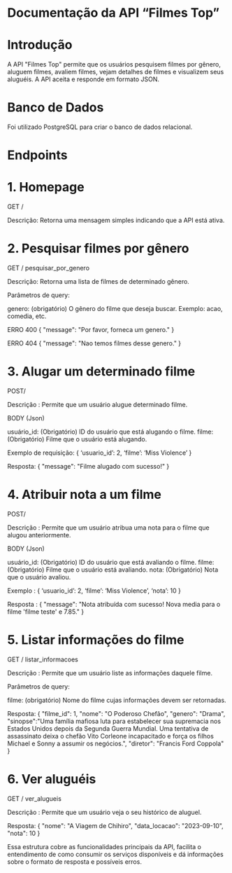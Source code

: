 
# Documentação da API “Filmes Top”

# Introdução

A API "Filmes Top" permite que os usuários pesquisem filmes por gênero, aluguem filmes, avaliem filmes, vejam detalhes de filmes e visualizem seus aluguéis. 
A API aceita e responde em formato JSON.

# Banco de Dados

Foi utilizado PostgreSQL para criar o banco de dados relacional.

# Endpoints

# 1. Homepage

GET /

Descrição: Retorna uma mensagem simples indicando que a API está ativa.

# 2. Pesquisar filmes por gênero 

GET / pesquisar_por_genero

Descrição: Retorna uma lista de filmes de determinado gênero.

Parâmetros de query:

genero: (obrigatório) O gênero do filme que deseja buscar. Exemplo: acao, comedia, etc.

ERRO 400 
{
  "message": "Por favor, forneca um genero."
}

ERRO 404
{
  "message": "Nao temos filmes desse genero."
}


# 3. Alugar um determinado filme 

POST/ 

Descrição : Permite que um usuário alugue determinado filme.

BODY (Json) 

usuário_id: (Obrigatório) ID do usuário que está alugando o filme.
filme: (Obrigatório) Filme que o usuário está alugando.

Exemplo de requisição:
{
  ‘usuario_id’: 2,
  ‘filme’: ‘Miss Violence’
}

Resposta:
{
  "message": "Filme alugado com sucesso!"
}

# 4. Atribuir nota a um filme 

POST/

Descrição : Permite que um usuário atribua uma nota para o filme que alugou anteriormente.

BODY (Json)

usuário_id: (Obrigatório) ID do usuário que está avaliando o filme.
filme: (Obrigatório) Filme que o usuário está avaliando.
nota: (Obrigatório) Nota que o usuário avaliou.

Exemplo :
{
  ‘usuario_id’: 2,
  ‘filme’: ‘Miss Violence’,
  ‘nota’: 10
}

Resposta :
{
  "message": "Nota atribuída com sucesso! Nova media para o filme 'filme teste' e 7.85."
}

# 5. Listar informações do filme 

GET / listar_informacoes

Descrição : Permite que um usuário liste as informações daquele filme.

Parâmetros de query:

filme: (obrigatório) Nome do filme cujas informações devem ser retornadas.

Resposta:
{
  "filme_id": 1,
  "nome": "O Poderoso Chefão",
  "genero": "Drama",
  "sinopse":"Uma família mafiosa luta para estabelecer sua supremacia nos Estados Unidos depois da Segunda Guerra Mundial. 
  Uma tentativa de assassinato deixa o chefão Vito Corleone incapacitado e força os filhos Michael e Sonny a assumir os negócios.",
  "diretor": "Francis Ford Coppola"
}

# 6. Ver aluguéis

GET / ver_alugueis 

Descrição : Permite que um usuário veja o seu histórico de aluguel.

Resposta:
{
    "nome": "A Viagem de Chihiro",
    "data_locacao": "2023-09-10",
    "nota": 10
}

Essa estrutura cobre as funcionalidades principais da API, facilita o entendimento de como consumir os serviços disponíveis e dá informações sobre o formato de resposta e possíveis erros.
